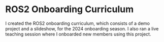 # ROS2 Onboarding Curriculum
I created the ROS2 onboarding curriculum, which consists of a demo project and a slideshow, for the 2024 
onboarding season. I also ran a live teaching session where I onboarded new members using this project.